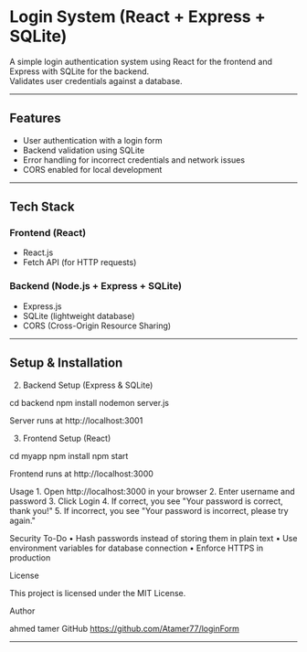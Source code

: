 # Login System (React + Express + SQLite)

A simple login authentication system using React for the frontend and Express with SQLite for the backend.  
Validates user credentials against a database.

---

## Features
- User authentication with a login form  
- Backend validation using SQLite  
- Error handling for incorrect credentials and network issues  
- CORS enabled for local development  

---

## Tech Stack

### Frontend (React)
- React.js  
- Fetch API (for HTTP requests)  

### Backend (Node.js + Express + SQLite)
- Express.js  
- SQLite (lightweight database)  
- CORS (Cross-Origin Resource Sharing)  

---

## Setup & Installation



2. Backend Setup (Express & SQLite)

cd backend
npm install
nodemon server.js

Server runs at http://localhost:3001

3. Frontend Setup (React)

cd myapp
npm install
npm start

Frontend runs at http://localhost:3000

Usage
	1.	Open http://localhost:3000 in your browser
	2.	Enter username and password
	3.	Click Login
	4.	If correct, you see "Your password is correct, thank you!"
	5.	If incorrect, you see "Your password is incorrect, please try again."

Security To-Do
	•	Hash passwords instead of storing them in plain text
	•	Use environment variables for database connection
	•	Enforce HTTPS in production

License

This project is licensed under the MIT License.

Author

ahmed tamer
GitHub
https://github.com/Atamer77/loginForm

---


